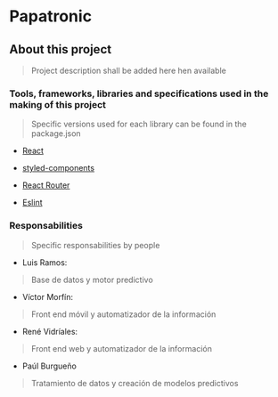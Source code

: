 # Papatronic

## About this project

> Project description shall be added here hen available

### Tools, frameworks, libraries and specifications used in the making of this project

> Specific versions used for each library can be found in the package.json

* [React](https://reactjs.org/)

* [styled-components](https://www.styled-components.com/)

* [React Router](https://reacttraining.com/react-router/)

* [Eslint](https://eslint.org/)

### Responsabilities

> Specific responsabilities by people

* Luis Ramos:

> Base de datos y motor predictivo

* Víctor Morfín:

> Front end móvil y automatizador de la información

* René Vidríales:

> Front end web y automatizador de la información

* Paúl Burgueño

> Tratamiento de datos y creación de modelos predictivos